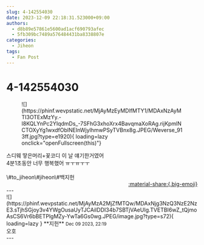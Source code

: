 ```yaml
---
slug: 4-142554030
date: 2023-12-09 22:18:31.523000+09:00
authors:
  - d8b89e57861e5600ad1acf690793afec
  - 5fb309bc7489a576484431ba8338807e
categories:
  - Jiheon
tags:
  - Fan Post
---
```


# 4-142554030

<div class="post-container" markdown="1">
<div class="content-container md-sidebar__scrollwrap" markdown="1">


<figure markdown="1">
![](https://phinf.wevpstatic.net/MjAyMzEyMDlfMTY1/MDAxNzAyMTI3OTExMzYy.-I8KQLYnPc2YIqdmDs_-7SFhG3xhoXrx4BavqmaXoRAg.rijKpmlNCTOXyYg1wxdfOblNEInWjylhmwPSyTVBnx8g.JPEG/Weverse_913ff.jpg?type=e1920){ loading=lazy onclick="openFullscreen(this)"}
</figure>
스디웨 땋은머리+꽃코디 이 날 얘기한거였어<br>4분1초동안 너무 행복했어 ㅠㅜㅠㅜㅜ<br><br>\#to_jiheon\#jiheon\#백지헌

</div>
</div>

<div style="text-align: right;" markdown="1">
<a href="https://weverse.io/fromis9/fanpost/4-142554030" style="text-align: right;">:material-share:{.big-emoji}</a>
</div>
---

<div class="comments-container md-sidebar__scrollwrap" markdown="1">
<div class="comment" markdown="1">
<div class='id-container' markdown="1">
![](https://phinf.wevpstatic.net/MjAyMzA2MjZfMTQw/MDAxNjg3NzQ3NzE2NzE3.sTjhSGjoy3v4YWgOusaUyTJCAiIDDI34b7SBTjVAeUIg.TVETBI6wZ_tQjmoAsCS6Vr6bBETPlgMZy-YwTa6Gs0wg.JPEG/image.jpg?type=s72){ loading=lazy }
**<span class="artist">지헌</span>** <small>Dec 09 2023, 22:19</small><br>
</div>
<div class='comment-body' markdown="1">
오호
</div>
</div>
</div>
---
